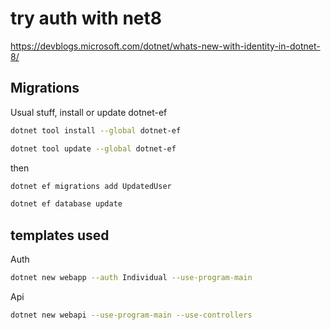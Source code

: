 # try auth with net8

https://devblogs.microsoft.com/dotnet/whats-new-with-identity-in-dotnet-8/


## Migrations

Usual stuff, install or update dotnet-ef

```sh
dotnet tool install --global dotnet-ef

dotnet tool update --global dotnet-ef
```

then

```sh
dotnet ef migrations add UpdatedUser

dotnet ef database update
```

## templates used

Auth
```sh
dotnet new webapp --auth Individual --use-program-main
````

Api
```sh
dotnet new webapi --use-program-main --use-controllers
```